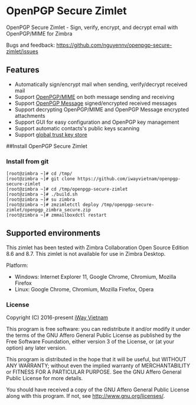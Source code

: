 # OpenPGP Secure Zimlet
 OpenPGP Secure Zimlet - Sign, verify, encrypt, and decrypt email with OpenPGP/MIME for Zimbra

Bugs and feedback: https://github.com/nguyennv/openpgp-secure-zimlet/issues

## Features
- Automatically sign/encrypt mail when sending, verify/decrypt received mail
- Support [OpenPGP/MIME](https://www.ietf.org/rfc/rfc3156.txt) on both message sending and receiving
- Support [OpenPGP Message](https://www.ietf.org/rfc/rfc4880.txt) signed/encrypted received messages
- Support decrypting OpenPGP/MIME and OpenPGP Message encrypted attachments
- Support GUI for easy configuration and OpenPGP key management
- Support automatic contacts's public keys scanning
- Support [global trust key store](https://github.com/iwayvietnam/openpgp-secure-zimlet/wiki/Global-Trust-Key-Store)

##Install OpenPGP Secure Zimlet
### Install from git
    [root@zimbra ~]# cd /tmp/
    [root@zimbra ~]# git clone https://github.com/iwayvietnam/openpgp-secure-zimlet
    [root@zimbra ~]# cd /tmp/openpgp-secure-zimlet
    [root@zimbra ~]# ./build.sh
    [root@zimbra ~]# su zimbra
    [root@zimbra ~]# zmzimletctl deploy /tmp/openpgp-secure-zimlet/openpgp_zimbra_secure.zip
    [root@zimbra ~]# zmmailboxdctl restart

## Supported environments
This zimlet has been tested with Zimbra Collaboration Open Source Edition 8.6 and 8.7. This zimlet is not available for use in Zimbra Desktop.

Platform:
- Windows: Internet Explorer 11, Google Chrome, Chromium, Mozilla Firefox
- Linux: Google Chrome, Chromium, Mozilla Firefox, Opera

### License
Copyright (C) 2016-present [iWay Vietnam](http://www.iwayvietnam.com)

This program is free software: you can redistribute it and/or modify
it under the terms of the GNU Affero General Public License as
published by the Free Software Foundation, either version 3 of the
License, or (at your option) any later version.

This program is distributed in the hope that it will be useful,
but WITHOUT ANY WARRANTY; without even the implied warranty of
MERCHANTABILITY or FITNESS FOR A PARTICULAR PURPOSE.  See the
GNU Affero General Public License for more details.

You should have received a copy of the GNU Affero General Public License
along with this program.  If not, see <http://www.gnu.org/licenses/>.
